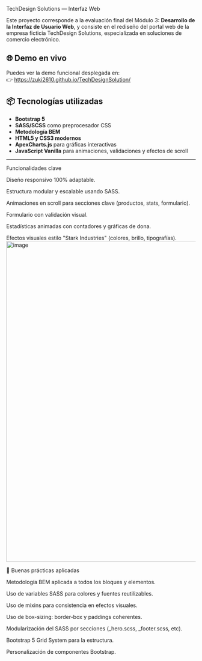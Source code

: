  TechDesign Solutions — Interfaz Web

Este proyecto corresponde a la evaluación final del Módulo 3: **Desarrollo de la Interfaz de Usuario Web**,
y consiste en el rediseño del portal web de la empresa ficticia TechDesign Solutions, especializada en soluciones
de comercio electrónico.

## 🌐 Demo en vivo

Puedes ver la demo funcional desplegada en:  
👉 https://zuki2610.github.io/TechDesignSolution/

## 📦 Tecnologías utilizadas

- **Bootstrap 5** 
- **SASS/SCSS** como preprocesador CSS
- **Metodología BEM** 
- **HTML5 y CSS3 modernos**
- **ApexCharts.js** para gráficas interactivas
- **JavaScript Vanilla** para animaciones, validaciones y efectos de scroll

---
Funcionalidades clave

Diseño responsivo 100% adaptable.

Estructura modular y escalable usando SASS.

Animaciones en scroll para secciones clave (productos, stats, formulario).

Formulario con validación visual.

Estadísticas animadas con contadores y gráficas de dona.

Efectos visuales estilo "Stark Industries" (colores, brillo, tipografías).
<img width="1766" height="855" alt="image" src="https://github.com/user-attachments/assets/ba446771-ab9a-4c43-9021-95638d1d998d" />


🎯 Buenas prácticas aplicadas

Metodología BEM aplicada a todos los bloques y elementos.

Uso de variables SASS para colores y fuentes reutilizables.

Uso de mixins para consistencia en efectos visuales.

Uso de box-sizing: border-box y paddings coherentes.

Modularización del SASS por secciones (_hero.scss, _footer.scss, etc).

Bootstrap 5 Grid System para la estructura.

Personalización de componentes Bootstrap.

